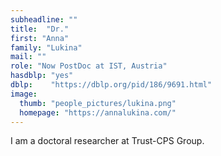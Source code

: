 ```yaml
---
subheadline: ""
title:  "Dr."
first: "Anna"
family: "Lukina"
mail: ""
role: "Now PostDoc at IST, Austria"
hasdblp: "yes"
dblp:    "https://dblp.org/pid/186/9691.html"
image:
  thumb: "people_pictures/lukina.png"
  homepage: "https://annalukina.com/"
---
```


<!--more-->

I am a doctoral researcher at Trust-CPS Group.
